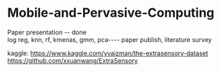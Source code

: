 # Mobile-and-Pervasive-Computing

Paper presentation -- done<br/>
log reg, knn, rf, kmenas, gmm, pca---- paper publish, literature survey

kaggle: https://www.kaggle.com/yvaizman/the-extrasensory-dataset <br/>
https://github.com/xxuanwang/ExtraSensory

